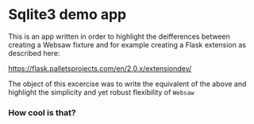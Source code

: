 # Sqlite3 demo app 

This is an app written in order to highlight the deifferences between creating a Websaw fixture and for example creating a Flask extension as described here: 

https://flask.palletsprojects.com/en/2.0.x/extensiondev/

The object of this excercise was to write the equivalent of the above and highlight the simplicity and yet robust flexibility of ``` Websaw ``` 

### How cool is that?


